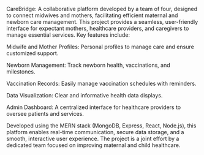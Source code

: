 CareBridge: A collaborative platform developed by a team of four, designed to connect midwives and mothers, facilitating efficient maternal and newborn care management. This project provides a seamless, user-friendly interface for expectant mothers, healthcare providers, and caregivers to manage essential services. Key features include:

Midwife and Mother Profiles: Personal profiles to manage care and ensure customized support.

Newborn Management: Track newborn health, vaccinations, and milestones.

Vaccination Records: Easily manage vaccination schedules with reminders.

Data Visualization: Clear and informative health data displays.

Admin Dashboard: A centralized interface for healthcare providers to oversee patients and services.

Developed using the MERN stack (MongoDB, Express, React, Node.js), this platform enables real-time communication, secure data storage, and a smooth, interactive user experience. The project is a joint effort by a dedicated team focused on improving maternal and child healthcare.
